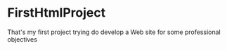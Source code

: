 # FirstHtmlProject
That's my first project trying do develop a Web site for some professional objectives
